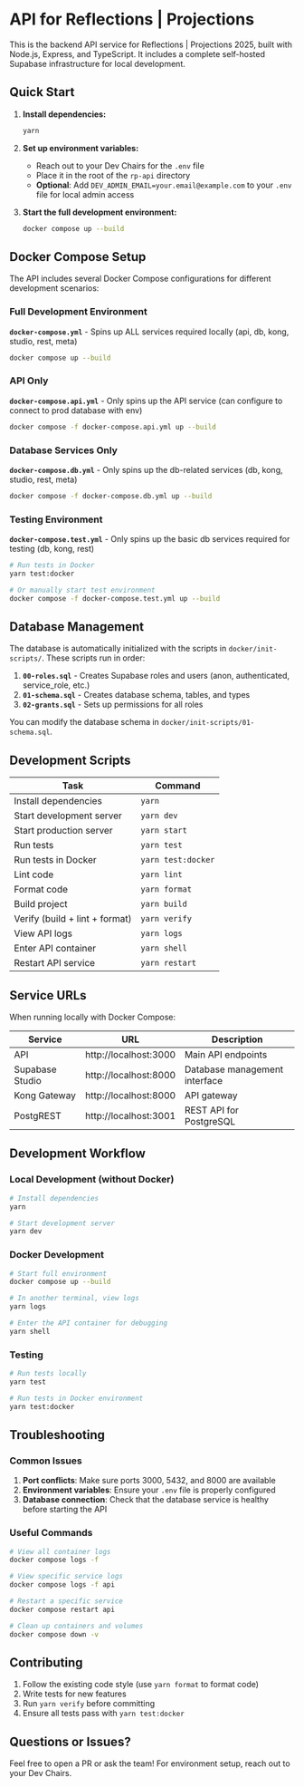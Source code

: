 # API for Reflections | Projections

This is the backend API service for Reflections | Projections 2025, built with Node.js, Express, and TypeScript. It includes a complete self-hosted Supabase infrastructure for local development.

## Quick Start

1. **Install dependencies:**

    ```bash
    yarn
    ```

2. **Set up environment variables:**
   - Reach out to your Dev Chairs for the `.env` file
   - Place it in the root of the `rp-api` directory
   - **Optional**: Add `DEV_ADMIN_EMAIL=your.email@example.com` to your `.env` file for local admin access

3. **Start the full development environment:**
    ```bash
    docker compose up --build
    ```

## Docker Compose Setup

The API includes several Docker Compose configurations for different development scenarios:

### Full Development Environment

**`docker-compose.yml`** - Spins up ALL services required locally (api, db, kong, studio, rest, meta)

```bash
docker compose up --build
```

### API Only

**`docker-compose.api.yml`** - Only spins up the API service (can configure to connect to prod database with env)

```bash
docker compose -f docker-compose.api.yml up --build
```

### Database Services Only

**`docker-compose.db.yml`** - Only spins up the db-related services (db, kong, studio, rest, meta)

```bash
docker compose -f docker-compose.db.yml up --build
```

### Testing Environment

**`docker-compose.test.yml`** - Only spins up the basic db services required for testing (db, kong, rest)

```bash
# Run tests in Docker
yarn test:docker

# Or manually start test environment
docker compose -f docker-compose.test.yml up --build
```

## Database Management

The database is automatically initialized with the scripts in `docker/init-scripts/`. These scripts run in order:

1. **`00-roles.sql`** - Creates Supabase roles and users (anon, authenticated, service_role, etc.)
2. **`01-schema.sql`** - Creates database schema, tables, and types
3. **`02-grants.sql`** - Sets up permissions for all roles

You can modify the database schema in `docker/init-scripts/01-schema.sql`.

## Development Scripts

| Task                           | Command            |
| ------------------------------ | ------------------ |
| Install dependencies           | `yarn`             |
| Start development server       | `yarn dev`         |
| Start production server        | `yarn start`       |
| Run tests                      | `yarn test`        |
| Run tests in Docker            | `yarn test:docker` |
| Lint code                      | `yarn lint`        |
| Format code                    | `yarn format`      |
| Build project                  | `yarn build`       |
| Verify (build + lint + format) | `yarn verify`      |
| View API logs                  | `yarn logs`        |
| Enter API container            | `yarn shell`       |
| Restart API service            | `yarn restart`     |

## Service URLs

When running locally with Docker Compose:

| Service         | URL                   | Description                   |
| --------------- | --------------------- | ----------------------------- |
| API             | http://localhost:3000 | Main API endpoints            |
| Supabase Studio | http://localhost:8000 | Database management interface |
| Kong Gateway    | http://localhost:8000 | API gateway                   |
| PostgREST       | http://localhost:3001 | REST API for PostgreSQL       |

## Development Workflow

### Local Development (without Docker)

```bash
# Install dependencies
yarn

# Start development server
yarn dev
```

### Docker Development

```bash
# Start full environment
docker compose up --build

# In another terminal, view logs
yarn logs

# Enter the API container for debugging
yarn shell
```

### Testing

```bash
# Run tests locally
yarn test

# Run tests in Docker environment
yarn test:docker
```

## Troubleshooting

### Common Issues

1. **Port conflicts**: Make sure ports 3000, 5432, and 8000 are available
2. **Environment variables**: Ensure your `.env` file is properly configured
3. **Database connection**: Check that the database service is healthy before starting the API

### Useful Commands

```bash
# View all container logs
docker compose logs -f

# View specific service logs
docker compose logs -f api

# Restart a specific service
docker compose restart api

# Clean up containers and volumes
docker compose down -v
```

## Contributing

1. Follow the existing code style (use `yarn format` to format code)
2. Write tests for new features
3. Run `yarn verify` before committing
4. Ensure all tests pass with `yarn test:docker`

## Questions or Issues?

Feel free to open a PR or ask the team! For environment setup, reach out to your Dev Chairs.
